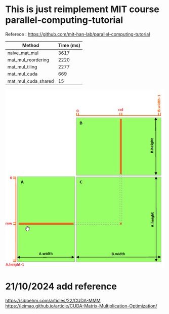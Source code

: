 # This is just reimplement MIT course parallel-computing-tutorial

Referece : <https://github.com/mit-han-lab/parallel-computing-tutorial>

| Method                | Time (ms) |
|-----------------------|-----------|
| naive_mat_mul         | 3617      |
| mat_mul_reordering    | 2220      |
| mat_mul_tiling        | 2277      |
| mat_mul_cuda          | 669       |
| mat_mul_cuda_shared   | 15        |

![alt text](image.png)

# 21/10/2024 add reference

<https://siboehm.com/articles/22/CUDA-MMM>
<https://leimao.github.io/article/CUDA-Matrix-Multiplication-Optimization/>
